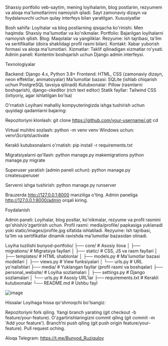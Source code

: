 Shaxsiy portfolio veb-saytim, mening loyihalarim, blog postlarim, rezyumem va aloqa ma'lumotlarimni namoyish qiladi. Sayt zamonaviy dizayn va foydalanuvchi uchun qulay interfeys bilan yaratilgan.
Xususiyatlar

Bosh sahifa: Loyihalar va blog postlarning qisqacha ko'rinishi.
Men haqimda: Shaxsiy ma'lumotlar va ko'nikmalar.
Portfolio: Bajarilgan loyihalarni namoyish qilish.
Blog: Maqolalar va yangiliklar.
Rezyume: Ish tajribasi, ta'lim va sertifikatlar (doira shaklidagi profil rasmi bilan).
Kontakt: Xabar yuborish formasi va aloqa ma'lumotlari.
Xizmatlar: Taklif qilinadigan xizmatlar ro'yxati.
Admin paneli: Kontentni boshqarish uchun Django admin interfeysi.

Texnologiyalar

Backend: Django 4.x, Python 3.8+
Frontend: HTML, CSS (zamonaviy dizayn, neon effektlar, animatsiyalar)
Ma'lumotlar bazasi: SQLite (ishlab chiqarish uchun PostgreSQL tavsiya qilinadi)
Kutubxonalar: Pillow (rasmlarni boshqarish), django-ckeditor (rich text editor)
Statik fayllar: Tailwind CSS (ixtiyoriy, agar ishlatilgan bo'lsa)

O'rnatish
Loyihani mahalliy kompyuteringizda ishga tushirish uchun quyidagi qadamlarni bajaring:

Repozitoriyni klonlash:
git clone https://github.com/your-username/.git
cd 


Virtual muhitni sozlash:
python -m venv venv
 Windows uchun: venv\Scripts\activate


Kerakli kutubxonalarni o'rnatish:
pip install -r requirements.txt


Migratsiyalarni qo'llash:
python manage.py makemigrations
python manage.py migrate


Superuser yaratish (admin paneli uchun):
python manage.py createsuperuser

Serverni ishga tushirish:
python manage.py runserver


Brauzerda http://127.0.0.1:8000 manziliga o'ting. Admin paneliga http://127.0.0.1:8000/admin orqali kiring.


Foydalanish

Admin paneli: Loyihalar, blog postlar, ko'nikmalar, rezyume va profil rasmini qo'shish/o'zgartirish uchun.
Profil rasmi: media/profile/ papkasiga yuklanadi yoki static/images/profile.jpg sifatida ishlatiladi.
Rezyume: Ish tajribasi, ta'lim va sertifikatlar dinamik ravishda ma'lumotlar bazasidan olinadi.

Loyiha tuzilishi
bunyod-portfolio/
├── core/                   # Asosiy ilova
│   ├── migrations/         # Migratsiya fayllari
│   ├── static/            # CSS, JS va rasm fayllari
│   ├── templates/         # HTML shablonlar
│   ├── models.py          # Ma'lumotlar bazasi modellari
│   ├── views.py           # View funksiyalari
│   └── urls.py            # URL yo'nalishlari
├── media/                 # Yuklangan fayllar (profil rasmi va boshqalar)
├── personal_website/      # Loyiha sozlamalari
│   ├── settings.py        # Django sozlamalari
│   └── urls.py            # Asosiy URL'lar
├── requirements.txt       # Kerakli kutubxonalar
└── README.md              # Ushbu fayl

![image](https://github.com/user-attachments/assets/61944a08-c524-4f40-b00e-4e8707c2fe8d)


Hissalar
Loyihaga hissa qo'shmoqchi bo'lsangiz:

Repozitoriyni fork qiling.
Yangi branch yarating (git checkout -b feature/your-feature).
O'zgartirishlaringizni commit qiling (git commit -m 'Add your feature').
Branch’ni push qiling (git push origin feature/your-feature).
Pull request oching.

Aloqa
Telegram: https://t.me/Bunyod_Ruziqulov

